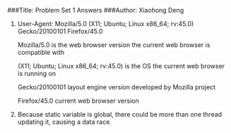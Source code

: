 ###Title: Problem Set 1 Answers
###Author: Xiaohong Deng

1. User-Agent: Mozilla/5.0 (X11; Ubuntu; Linux x86_64; rv:45.0) Gecko/20100101 Firefox/45.0

	Mozilla/5.0 is the web browser version the current web browser is compatible with

	(X11; Ubuntu; Linux x86_64; rv:45.0) is the OS the current web browser is running on

	Gecko/20100101 layout engine version developed by Mozilla project

	Firefox/45.0 current web browser version
2. Because static variable is global, there could be more than one thread updating it, causing a data race.